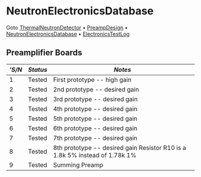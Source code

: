 # NeutronElectronicsDatabase
Goto [ThermalNeutronDetector](ThermalNeutronDetector.md) &bull; [PreampDesign](PreampDesign.md) &bull; [NeutronElectronicsDatabase](NeutronElectronicsDatabase.md) &bull; [ElectronicsTestLog](ElectronicsTestLog.md)

## Preamplifier Boards


| *'S/N* | *Status* | *Notes* |
| ------ | -------- | ------- |
| 1 | Tested | First prototype -- high gain |
| 2 | Tested | 2nd prototype -- desired gain |
| 3 | Tested | 3rd prototype -- desired gain |
| 4 | Tested | 4th prototype -- desired gain |
| 5 | Tested | 5th prototype -- desired gain |
| 6 | Tested | 6th prototype -- desired gain |
| 7 | Tested | 7th prototype -- desired gain |
| 8 | Tested | 8th prototype -- desired gain  Resistor R10 is a 1.8k 5% instead of 1.78k 1% |
| 9 | Tested | Summing Preamp |

